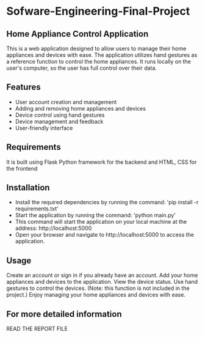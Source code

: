 # Sofware-Engineering-Final-Project

## Home Appliance Control Application

This is a web application designed to allow users to manage their home appliances and devices with ease. The application utilizes hand gestures as a reference function to control the home appliances. It runs locally on the user's computer, so the user has full control over their data.

## Features
* User account creation and management
* Adding and removing home appliances and devices
* Device control using hand gestures
* Device management and feedback
* User-friendly interface
## Requirements
It is built using Flask Python framework for the backend and HTML, CSS for the frontend
## Installation 
* Install the required dependencies by running the command:
'pip install -r requirements.txt'
* Start the application by running the command:
'python main.py'
* This command will start the application on your local machine at the address: http://localhost:5000
* Open your browser and navigate to http://localhost:5000 to access the application.
## Usage
Create an account or sign in if you already have an account.
Add your home appliances and devices to the application.
View the device status.
Use hand gestures to control the devices. (Note: this function is not included in the project.)
Enjoy managing your home appliances and devices with ease.
## For more detailed information
READ THE REPORT FILE
